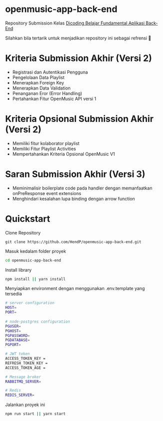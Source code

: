 # openmusic-app-back-end

Repository Submission Kelas [Dicoding Belajar Fundamental Aplikasi Back-End](https://www.dicoding.com/academies/271)

Silahkan bila tertarik untuk menjadikan repository ini sebagai refrensi 🙂

# Kriteria Submission Akhir (Versi 2)
- Registrasi dan Autentikasi Pengguna
- Pengelolaan Data Playlist 
- Menerapkan Foreign Key
- Menerapkan Data Validation
- Penanganan Eror (Error Handling)
- Pertahankan Fitur OpenMusic API versi 1 

# Kriteria Opsional Submission Akhir (Versi 2)
- Memiliki fitur kolaborator playlist
- Memiliki Fitur Playlist Activities
- Mempertahankan Kriteria Opsional OpenMusic V1

# Saran Submission Akhir (Versi 3)
- Meminimalisir boilerplate code pada handler dengan memanfaatkan onPreResponse event extensions
- Menghindari kesalahan lupa binding dengan arrow function

# Quickstart

Clone Repository
```
git clone https://github.com/HendP/openmusic-app-back-end.git
```

Masuk kedalam folder proyek
```bash
cd openmusic-app-back-end
```

Install library
```bash
npm install || yarn install
```

Menyiapkan environment dengan menggunakan .env.template yang tersedia
```bash
# server configuration
HOST=
PORT=
 
# node-postgres configuration
PGUSER=
PGHOST=
PGPASSWORD=
PGDATABASE=
PGPORT=

# JWT token
ACCESS_TOKEN_KEY =
REFRESH_TOKEN_KEY =
ACCESS_TOKEN_AGE = 

# Message broker
RABBITMQ_SERVER=

# Redis
REDIS_SERVER=
```

Jalankan proyek ini
```bash
npm run start || yarn start
```
